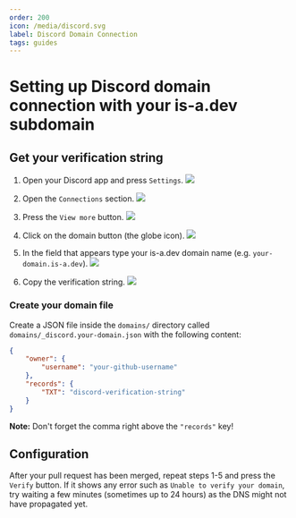 ```yaml
---
order: 200
icon: /media/discord.svg
label: Discord Domain Connection
tags: guides
---
```


# Setting up Discord domain connection with your is-a.dev subdomain

## Get your verification string

1. Open your Discord app and press `Settings`.
   ![](../media/discord/step_1.png)

2. Open the `Connections` section.
   ![](../media/discord/step_2.png)

3. Press the `View more` button.
   ![](../media/discord/step_3.png)

4. Click on the domain button (the globe icon).
   ![](../media/discord/step_4.png)

5. In the field that appears type your is-a.dev domain name (e.g. `your-domain.is-a.dev`).
   ![](../media/discord/step_5.png)

6. Copy the verification string.
   ![](../media/discord/step_6.png)

### Create your domain file

Create a JSON file inside the `domains/` directory called `domains/_discord.your-domain.json` with the following content:

```json
{
    "owner": {
        "username": "your-github-username"
    },
    "records": {
        "TXT": "discord-verification-string"
    }
}
```

**Note:** Don't forget the comma right above the `"records"` key!

## Configuration

After your pull request has been merged, repeat steps 1-5 and press the `Verify` button.
If it shows any error such as `Unable to verify your domain`, try waiting a few minutes (sometimes up to 24 hours) as the DNS might not have propagated yet.
